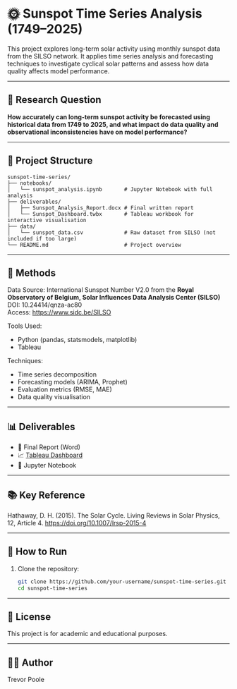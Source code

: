 # 🌞 Sunspot Time Series Analysis (1749–2025)

This project explores long-term solar activity using monthly sunspot data from the SILSO network. It applies time series analysis and forecasting techniques to investigate cyclical solar patterns and assess how data quality affects model performance.

---

## 📌 Research Question

**How accurately can long-term sunspot activity be forecasted using historical data from 1749 to 2025, and what impact do data quality and observational inconsistencies have on model performance?**

---

## 📁 Project Structure

```
sunspot-time-series/
├── notebooks/
│   └── sunspot_analysis.ipynb       # Jupyter Notebook with full analysis
├── deliverables/
│   ├── Sunspot_Analysis_Report.docx # Final written report
│   └── Sunspot_Dashboard.twbx       # Tableau workbook for interactive visualisation
├── data/
│   └── sunspot_data.csv             # Raw dataset from SILSO (not included if too large)
└── README.md                        # Project overview
```

---

## 🧪 Methods
Data Source:
International Sunspot Number V2.0 from the **Royal Observatory of Belgium, Solar Influences Data Analysis Center (SILSO)**  
DOI: 10.24414/qnza-ac80  
Access: https://www.sidc.be/SILSO

Tools Used:
- Python (pandas, statsmodels, matplotlib)
- Tableau

Techniques:
- Time series decomposition
- Forecasting models (ARIMA, Prophet)
- Evaluation metrics (RMSE, MAE)
- Data quality visualisation

---

## 📊 Deliverables

- 📄 Final Report (Word)
- 📈 [Tableau Dashboard](deliverables/Sunspot_Dashboard.twbx)
- 🧪 Jupyter Notebook

---

## 📚 Key Reference
Hathaway, D. H. (2015). The Solar Cycle. Living Reviews in Solar Physics, 12, Article 4. https://doi.org/10.1007/lrsp-2015-4

---

## 🚀 How to Run

1. Clone the repository:
   ```bash
   git clone https://github.com/your-username/sunspot-time-series.git
   cd sunspot-time-series

---

## 📌 License
This project is for academic and educational purposes.

---

## 🙋‍♂️ Author
Trevor Poole
